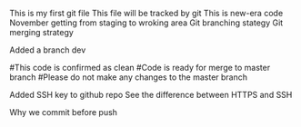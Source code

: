 This is my first git file
This file will be tracked by git
This is new-era code
November
getting from staging to wroking area
Git branching stategy
Git merging strategy



Added a branch dev

#This code is confirmed as clean
#Code is ready for merge to master branch
#Please do not make any changes to the master branch

Added SSH key to github repo
See the difference between HTTPS and SSH

Why we commit before push
